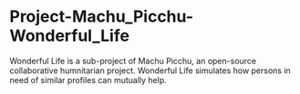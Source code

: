 # Project-Machu_Picchu-Wonderful_Life
Wonderful Life is a sub-project of Machu Picchu, an open-source collaborative humnitarian project. Wonderful Life simulates how persons in need of similar profiles can mutually help.
